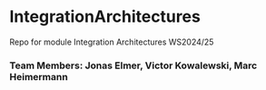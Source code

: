 # IntegrationArchitectures
Repo for module Integration Architectures WS2024/25

### Team Members: Jonas Elmer, Victor Kowalewski, Marc Heimermann
